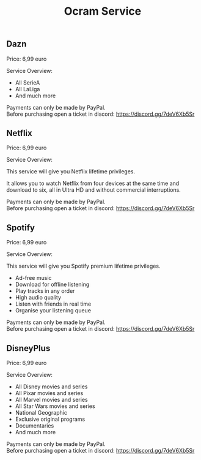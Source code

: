 <html lang="it">
<head>
    <meta charset="UTF-8">
    <meta name="viewport" content="width=device-width, initial-scale=1.0">
    <title>Ocram Service</title>
</head>
<body>
    <header>
        <h1>Ocram <span class="service">Service</span></h1>
    </header>
    <main>
        <div class="service-window">
            <h2>Dazn</h2>
            <p>Price: 6,99 euro</p>
            <p>Service Overview:</p>
            <ul>
                <li>All SerieA</li>
                <li>All LaLiga</li>
                <li>And much more</li>
            </ul>
            <p>Payments can only be made by PayPal.<br>Before purchasing open a ticket in discord: <a href="https://discord.gg/7deV6Xb5Sr" target="_blank">https://discord.gg/7deV6Xb5Sr</a></p>
        </div>
        <div class="service-window">
            <h2>Netflix</h2>
            <p>Price: 6,99 euro</p>
            <p>Service Overview:</p>
            <p>This service will give you Netflix lifetime privileges.</p>
            <p>It allows you to watch Netflix from four devices at the same time and download to six, all in Ultra HD and without commercial interruptions.</p>
            <p>Payments can only be made by PayPal.<br>Before purchasing open a ticket in discord: <a href="https://discord.gg/7deV6Xb5Sr" target="_blank">https://discord.gg/7deV6Xb5Sr</a></p>
        </div>
        <div class="service-window">
            <h2>Spotify</h2>
            <p>Price: 6,99 euro</p>
            <p>Service Overview:</p>
            <p>This service will give you Spotify premium lifetime privileges.</p>
            <ul>
                <li>Ad-free music</li>
                <li>Download for offline listening</li>
                <li>Play tracks in any order</li>
                <li>High audio quality</li>
                <li>Listen with friends in real time</li>
                <li>Organise your listening queue</li>
            </ul>
            <p>Payments can only be made by PayPal.<br>Before purchasing open a ticket in discord: <a href="https://discord.gg/7deV6Xb5Sr" target="_blank">https://discord.gg/7deV6Xb5Sr</a></p>
        </div>
        <div class="service-window">
            <h2>DisneyPlus</h2>
            <p>Price: 6,99 euro</p>
            <p>Service Overview:</p>
            <ul>
                <li>All Disney movies and series</li>
                <li>All Pixar movies and series</li>
                <li>All Marvel movies and series</li>
                <li>All Star Wars movies and series</li>
                <li>National Geographic</li>
                <li>Exclusive original programs</li>
                <li>Documentaries</li>
                <li>And much more</li>
            </ul>
            <p>Payments can only be made by PayPal.<br>Before purchasing open a ticket in discord: <a href="https://discord.gg/7deV6Xb5Sr" target="_blank">https://discord.gg/7deV6Xb5Sr</a></p>
        </div>
    </main>
</body>
</html>
